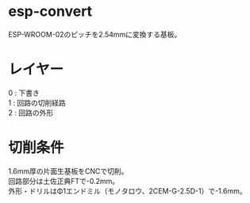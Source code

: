 # esp-convert
ESP-WROOM-02のピッチを2.54mmに変換する基板。
# レイヤー
0 : 下書き  
1 : 回路の切削経路  
2 : 回路の外形
# 切削条件
1.6mm厚の片面生基板をCNCで切削。  
回路部分は土佐正典FTで-0.2mm。  
外形・ドリルはΦ1エンドミル（モノタロウ、2CEM-G-2.5D-1）で-1.6mm。
